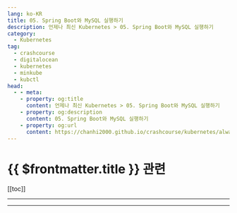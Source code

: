 ```yaml
---
lang: ko-KR
title: 05. Spring Boot와 MySQL 실행하기
description: 언제나 최신 Kubernetes > 05. Spring Boot와 MySQL 실행하기
category:
  - Kubernetes
tag:
  - crashcourse
  - digitalocean
  - kubernetes
  - minkube
  - kubctl
head:
  - - meta:
    - property: og:title
      content: 언제나 최신 Kubernetes > 05. Spring Boot와 MySQL 실행하기
    - property: og:description
      content: 05. Spring Boot와 MySQL 실행하기
    - property: og:url
      content: https://chanhi2000.github.io/crashcourse/kubernetes/always-up-to-date-kubernetes/05.html
---
```


# {{ $frontmatter.title }} 관련

[[toc]]

---

---

<TagLinks />